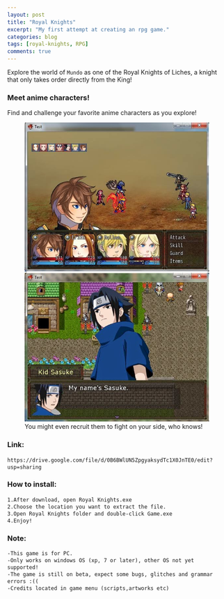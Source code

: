 ```yaml
---
layout: post
title: "Royal Knights"
excerpt: "My first attempt at creating an rpg game."
categories: blog
tags: [royal-knights, RPG]
comments: true
---
```


Explore the world of `Mundo` as one of the Royal Knights of Liches, a knight that only takes order directly from the King! 

### Meet anime characters!

Find and challenge your favorite anime characters as you explore!


<figure class="half">
	<a href="/images/Royal1.jpg"><img src="/images/Royal1.jpg" alt="image"></a>
	<a href="/images/Royal2.jpg"><img src="/images/Royal2.jpg" alt="image"></a>
	<figcaption>You might even recruit them to fight on your side, who knows!</figcaption>
</figure>

### Link:
	https://drive.google.com/file/d/0B6BWlUN5ZpgyaksydTc1X0JnTE0/edit?usp=sharing

### How to install:
	1.After download, open Royal Knights.exe 
	2.Choose the location you want to extract the file. 
	3.Open Royal Knights folder and double-click Game.exe
	4.Enjoy! 

### Note:
	-This game is for PC.
	-Only works on windows OS (xp, 7 or later), other OS not yet supported! 
	-The game is still on beta, expect some bugs, glitches and grammar errors :((
	-Credits located in game menu (scripts,artworks etc)